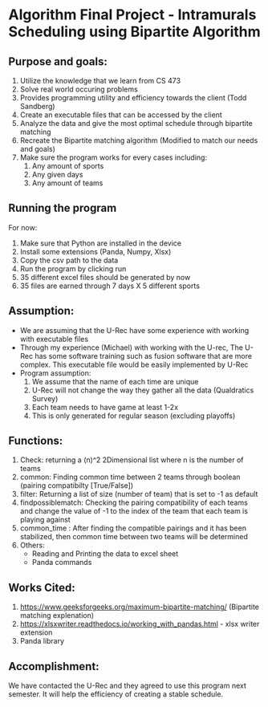 #
# Algorithm Final Project - Intramurals Scheduling using Bipartite Algorithm

## Purpose and goals:
1. Utilize the knowledge that we learn from CS 473
2. Solve real world occuring problems
3. Provides programming utility and efficiency towards the client (Todd Sandberg)
4. Create an executable files that can be accessed by the client
5. Analyze the data and give the most optimal schedule through bipartite matching
6. Recreate the Bipartite matching algorithm (Modified to match our needs and goals)
7. Make sure the program works for every cases including:
   1. Any amount of sports
   2. Any given days
   3. Any amount of teams

## Running the program
For now:
1. Make sure that Python are installed in the device
2. Install some extensions (Panda, Numpy, Xlsx)
3. Copy the csv path to the data
4. Run the program by clicking run
5. 35 different excel files should be generated by now
6. 35 files are earned through 7 days X 5 different sports

## Assumption:
* We are assuming that the U-Rec have some experience with working with executable files
* Through my experience (Michael) with working with the U-rec, The U-Rec has some software training such as fusion software that are more complex. This executable file would be easily implemented by U-Rec
* Program assumption:
    1. We assume that the name of each time are unique
    2. U-Rec will not change the way they gather all the data (Qualdratics Survey)
    3. Each team needs to have game at least 1-2x
    4. This is only generated for regular season (excluding playoffs)
## Functions:
1. Check: returning a (n)^2 2Dimensional list where n is the number of teams
2. common: Finding common time between 2 teams through boolean (pairing compatibilty [True/False])
3. filter: Returning a list of size (number of team) that is set to -1 as default
4. findpossiblematch: Checking the pairing compatibility of each teams and change the value of -1 to the index of the team that each team is playing against
5. common_time : After finding the compatible pairings and it has been stabilized, then common time between two teams will be determined
6. Others:
    * Reading and Printing the data to excel sheet
    * Panda commands


## Works Cited:
1. https://www.geeksforgeeks.org/maximum-bipartite-matching/ (Bipartite matching explenation)
2. https://xlsxwriter.readthedocs.io/working_with_pandas.html - xlsx writer extension
3. Panda library 
   

## Accomplishment:
We have contacted the U-Rec and they agreed to use this program next semester. It will help the efficiency of creating a stable schedule.

